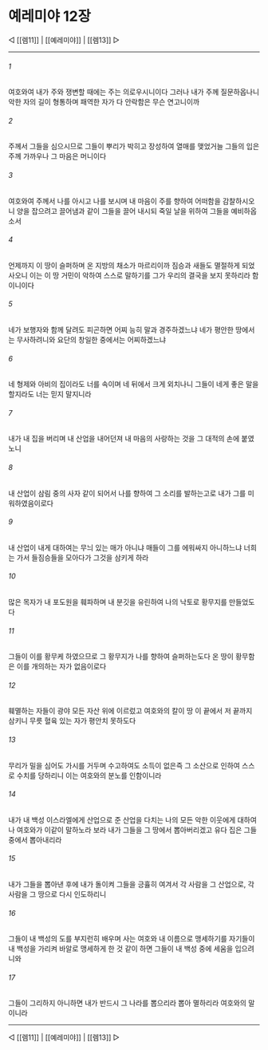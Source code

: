 ﻿# 예레미야 12장

◁ [[렘11]] | [[예레미야]] | [[렘13]] ▷
***

###### 1
여호와여 내가 주와 쟁변할 때에는 주는 의로우시니이다 그러나 내가 주께 질문하옵나니 악한 자의 길이 형통하며 패역한 자가 다 안락함은 무슨 연고니이까

###### 2
주께서 그들을 심으시므로 그들이 뿌리가 박히고 장성하여 열매를 맺었거늘 그들의 입은 주께 가까우나 그 마음은 머니이다

###### 3
여호와여 주께서 나를 아시고 나를 보시며 내 마음이 주를 향하여 어떠함을 감찰하시오니 양을 잡으려고 끌어냄과 같이 그들을 끌어 내시되 죽일 날을 위하여 그들을 예비하옵소서

###### 4
언제까지 이 땅이 슬퍼하며 온 지방의 채소가 마르리이까 짐승과 새들도 멸절하게 되었사오니 이는 이 땅 거민이 악하여 스스로 말하기를 그가 우리의 결국을 보지 못하리라 함이니이다

###### 5
네가 보행자와 함께 달려도 피곤하면 어찌 능히 말과 경주하겠느냐 네가 평안한 땅에서는 무사하려니와 요단의 창일한 중에서는 어찌하겠느냐

###### 6
네 형제와 아비의 집이라도 너를 속이며 네 뒤에서 크게 외치나니 그들이 네게 좋은 말을 할지라도 너는 믿지 말지니라

###### 7
내가 내 집을 버리며 내 산업을 내어던져 내 마음의 사랑하는 것을 그 대적의 손에 붙였노니

###### 8
내 산업이 삼림 중의 사자 같이 되어서 나를 향하여 그 소리를 발하는고로 내가 그를 미워하였음이로다

###### 9
내 산업이 내게 대하여는 무늬 있는 매가 아니냐 매들이 그를 에워싸지 아니하느냐 너희는 가서 들짐승들을 모아다가 그것을 삼키게 하라

###### 10
많은 목자가 내 포도원을 훼파하며 내 분깃을 유린하여 나의 낙토로 황무지를 만들었도다

###### 11
그들이 이를 황무케 하였으므로 그 황무지가 나를 향하여 슬퍼하는도다 온 땅이 황무함은 이를 개의하는 자가 없음이로다

###### 12
훼멸하는 자들이 광야 모든 자산 위에 이르렀고 여호와의 칼이 땅 이 끝에서 저 끝까지 삼키니 무릇 혈육 있는 자가 평안치 못하도다

###### 13
무리가 밀을 심어도 가시를 거두며 수고하여도 소득이 없은즉 그 소산으로 인하여 스스로 수치를 당하리니 이는 여호와의 분노를 인함이니라

###### 14
내가 내 백성 이스라엘에게 산업으로 준 산업을 다치는 나의 모든 악한 이웃에게 대하여 나 여호와가 이같이 말하노라 보라 내가 그들을 그 땅에서 뽑아버리겠고 유다 집은 그들 중에서 뽑아내리라

###### 15
내가 그들을 뽑아낸 후에 내가 돌이켜 그들을 긍휼히 여겨서 각 사람을 그 산업으로, 각 사람을 그 땅으로 다시 인도하리니

###### 16
그들이 내 백성의 도를 부지런히 배우며 사는 여호와 내 이름으로 맹세하기를 자기들이 내 백성을 가리켜 바알로 맹세하게 한 것 같이 하면 그들이 내 백성 중에 세움을 입으려니와

###### 17
그들이 그리하지 아니하면 내가 반드시 그 나라를 뽑으리라 뽑아 멸하리라 여호와의 말이니라

***
◁ [[렘11]] | [[예레미야]] | [[렘13]] ▷